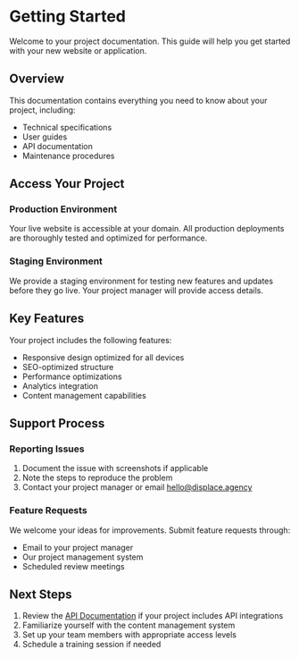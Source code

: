 # Getting Started

Welcome to your project documentation. This guide will help you get started with your new website or application.

## Overview

This documentation contains everything you need to know about your project, including:
- Technical specifications
- User guides
- API documentation
- Maintenance procedures

## Access Your Project

### Production Environment
Your live website is accessible at your domain. All production deployments are thoroughly tested and optimized for performance.

### Staging Environment
We provide a staging environment for testing new features and updates before they go live. Your project manager will provide access details.

## Key Features

Your project includes the following features:
- Responsive design optimized for all devices
- SEO-optimized structure
- Performance optimizations
- Analytics integration
- Content management capabilities

## Support Process

### Reporting Issues
1. Document the issue with screenshots if applicable
2. Note the steps to reproduce the problem
3. Contact your project manager or email hello@displace.agency

### Feature Requests
We welcome your ideas for improvements. Submit feature requests through:
- Email to your project manager
- Our project management system
- Scheduled review meetings

## Next Steps

1. Review the [API Documentation](api-documentation.md) if your project includes API integrations
2. Familiarize yourself with the content management system
3. Set up your team members with appropriate access levels
4. Schedule a training session if needed